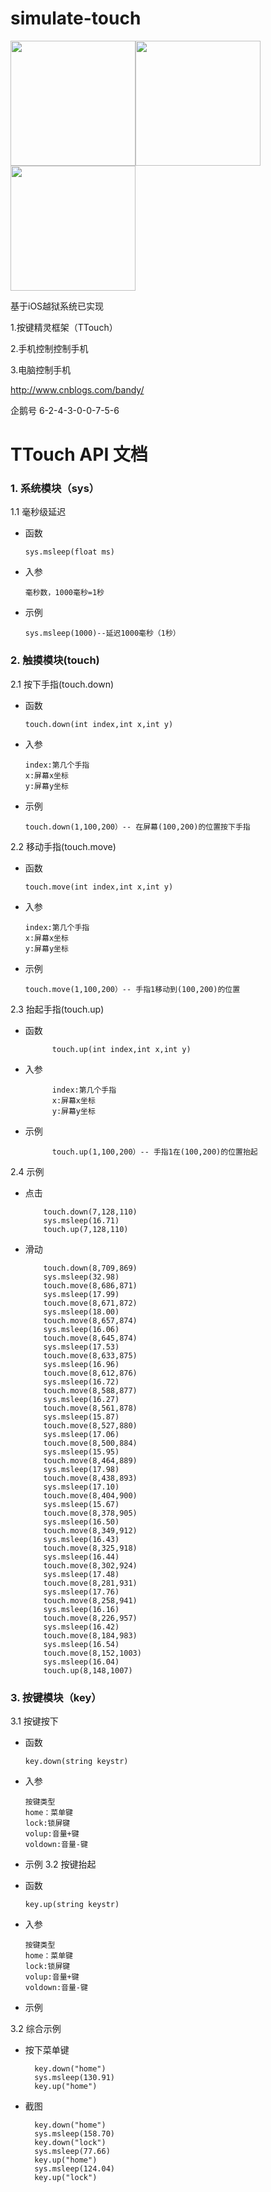 # simulate-touch

<img src="https://github.com/bandy101/simulate-touch/blob/master/IMG_0109.PNG" width="200px" /><img src="https://github.com/bandy101/simulate-touch/blob/master/IMG_0111.PNG" width="200px" /><img src="https://github.com/bandy101/simulate-touch/blob/master/IMG_0112.PNG" width="200px" />

基于iOS越狱系统已实现

1.按键精灵框架（TTouch）

2.手机控制控制手机

3.电脑控制手机

http://www.cnblogs.com/bandy/

企鹅号 6-2-4-3-0-0-7-5-6







# TTouch API 文档


###  1. 系统模块（sys）
1.1 毫秒级延迟
* 函数

      sys.msleep(float ms)
* 入参

      毫秒数，1000毫秒=1秒  
* 示例

      sys.msleep(1000)--延迟1000毫秒（1秒）
###  2. 触摸模块(touch)
2.1 按下手指(touch.down)
* 函数

      touch.down(int index,int x,int y)
* 入参

      index:第几个手指
      x:屏幕x坐标
      y:屏幕y坐标  
* 示例

      touch.down(1,100,200）-- 在屏幕(100,200)的位置按下手指
2.2 移动手指(touch.move)
* 函数

      touch.move(int index,int x,int y)
* 入参

      index:第几个手指
      x:屏幕x坐标
      y:屏幕y坐标  
* 示例

      touch.move(1,100,200）-- 手指1移动到(100,200)的位置
2.3 抬起手指(touch.up)
* 函数

            touch.up(int index,int x,int y)
* 入参

            index:第几个手指
            x:屏幕x坐标
            y:屏幕y坐标  
* 示例

            touch.up(1,100,200）-- 手指1在(100,200)的位置抬起
2.4 示例
* 点击

          touch.down(7,128,110)
          sys.msleep(16.71)
          touch.up(7,128,110)

* 滑动

          touch.down(8,709,869)
          sys.msleep(32.98)
          touch.move(8,686,871)
          sys.msleep(17.99)
          touch.move(8,671,872)
          sys.msleep(18.00)
          touch.move(8,657,874)
          sys.msleep(16.06)
          touch.move(8,645,874)
          sys.msleep(17.53)
          touch.move(8,633,875)
          sys.msleep(16.96)
          touch.move(8,612,876)
          sys.msleep(16.72)
          touch.move(8,588,877)
          sys.msleep(16.27)
          touch.move(8,561,878)
          sys.msleep(15.87)
          touch.move(8,527,880)
          sys.msleep(17.06)
          touch.move(8,500,884)
          sys.msleep(15.95)
          touch.move(8,464,889)
          sys.msleep(17.98)
          touch.move(8,438,893)
          sys.msleep(17.10)
          touch.move(8,404,900)
          sys.msleep(15.67)
          touch.move(8,378,905)
          sys.msleep(16.50)
          touch.move(8,349,912)
          sys.msleep(16.43)
          touch.move(8,325,918)
          sys.msleep(16.44)
          touch.move(8,302,924)
          sys.msleep(17.48)
          touch.move(8,281,931)
          sys.msleep(17.76)
          touch.move(8,258,941)
          sys.msleep(16.16)
          touch.move(8,226,957)
          sys.msleep(16.42)
          touch.move(8,184,983)
          sys.msleep(16.54)
          touch.move(8,152,1003)
          sys.msleep(16.04)
          touch.up(8,148,1007)

###  3. 按键模块（key）
3.1 按键按下
* 函数

      key.down(string keystr)
* 入参

      按键类型
      home：菜单键
      lock:锁屏键
      volup:音量+键
      voldown:音量-键
* 示例
3.2 按键抬起
* 函数

      key.up(string keystr)
* 入参

      按键类型
      home：菜单键
      lock:锁屏键
      volup:音量+键
      voldown:音量-键
* 示例

3.2 综合示例
* 按下菜单键

        key.down("home")
        sys.msleep(130.91)
        key.up("home")
* 截图

        key.down("home")
        sys.msleep(158.70)
        key.down("lock")
        sys.msleep(77.66)
        key.up("home")
        sys.msleep(124.04)
        key.up("lock")
